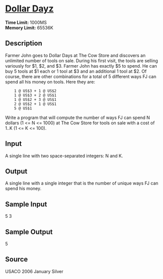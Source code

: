 # [Dollar Dayz](http://poj.org/problem?id=3181)

**Time Limit:** 1000MS  
**Memory Limit:** 65536K

## Description

Farmer John goes to Dollar Days at The Cow Store and discovers an unlimited number of tools on sale. During his first visit, the tools are selling variously for $1, $2, and $3. Farmer John has exactly $5 to spend. He can buy 5 tools at $1 each or 1 tool at $3 and an additional 1 tool at $2. Of course, there are other combinations for a total of 5 different ways FJ can spend all his money on tools. Here they are: 

        1 @ US$3 + 1 @ US$2  
        1 @ US$3 + 2 @ US$1  
        1 @ US$2 + 3 @ US$1  
        2 @ US$2 + 1 @ US$1  
        5 @ US$1

Write a program that will compute the number of ways FJ can spend N dollars (1 <= N <= 1000) at The Cow Store for tools on sale with a cost of $1..$K (1 <= K <= 100).

## Input

A single line with two space-separated integers: N and K.

## Output

A single line with a single integer that is the number of unique ways FJ can spend his money.

## Sample Input

5 3

## Sample Output

5

## Source

USACO 2006 January Silver
